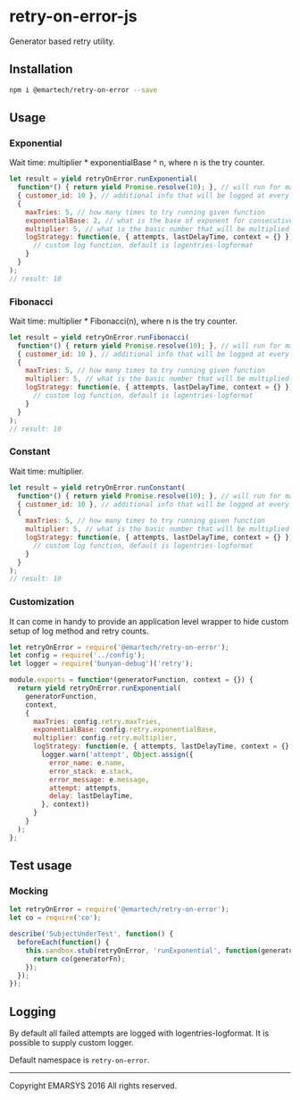 # retry-on-error-js

Generator based retry utility.

## Installation

```bash
npm i @emartech/retry-on-error --save
```

## Usage

### Exponential

Wait time: multiplier * exponentialBase ^ n, where n is the try counter. 

```javascript
let result = yield retryOnError.runExponential(
  function*() { return yield Promise.resolve(10); }, // will run for maxTries time
  { customer_id: 10 }, // additional info that will be logged at every failed retry attempt
  {
    maxTries: 5, // how many times to try running given function
    exponentialBase: 2, // what is the base of exponent for consecutive tries
    multiplier: 5, // what is the basic number that will be multiplied by exponent
    logStrategy: function(e, { attempts, lastDelayTime, context = {} }) {
      // custom log function, default is logentries-logformat
    }
  }
);
// result: 10
```

### Fibonacci

Wait time: multiplier * Fibonacci(n), where n is the try counter.

```javascript
let result = yield retryOnError.runFibonacci(
  function*() { return yield Promise.resolve(10); }, // will run for maxTries time
  { customer_id: 10 }, // additional info that will be logged at every failed retry attempt
  {
    maxTries: 5, // how many times to try running given function
    multiplier: 5, // what is the basic number that will be multiplied by exponent
    logStrategy: function(e, { attempts, lastDelayTime, context = {} }) {
      // custom log function, default is logentries-logformat
    }
  }
);
// result: 10
```

### Constant

Wait time: multiplier. 

```javascript
let result = yield retryOnError.runConstant(
  function*() { return yield Promise.resolve(10); }, // will run for maxTries time
  { customer_id: 10 }, // additional info that will be logged at every failed retry attempt
  {
    maxTries: 5, // how many times to try running given function
    multiplier: 5, // what is the basic number that will be multiplied by exponent
    logStrategy: function(e, { attempts, lastDelayTime, context = {} }) {
      // custom log function, default is logentries-logformat
    }
  }
);
// result: 10
```

### Customization

It can come in handy to provide an application level wrapper to hide custom setup of log method and retry counts.

```javascript
let retryOnError = require('@emartech/retry-on-error');
let config = require('../config');
let logger = require('bunyan-debug')('retry');

module.exports = function*(generatorFunction, context = {}) {
  return yield retryOnError.runExponential(
    generatorFunction,
    context,
    {
      maxTries: config.retry.maxTries,
      exponentialBase: config.retry.exponentialBase,
      multiplier: config.retry.multiplier,
      logStrategy: function(e, { attempts, lastDelayTime, context = {} }) {
        logger.warn('attempt', Object.assign({
          error_name: e.name,
          error_stack: e.stack,
          error_message: e.message,
          attempt: attempts,
          delay: lastDelayTime,
        }, context))
      }
    }
  );
};

```

## Test usage

### Mocking

```javascript
let retryOnError = require('@emartech/retry-on-error');
let co = require('co');

describe('SubjectUnderTest', function() {
  beforeEach(function() {
    this.sandbox.stub(retryOnError, 'runExponential', function(generatorFn) {
      return co(generatorFn);
    });
  });
});
```

## Logging

By default all failed attempts are logged with logentries-logformat. It is possible to supply custom logger.

Default namespace is ```retry-on-error```.

----

Copyright EMARSYS 2016 All rights reserved.
